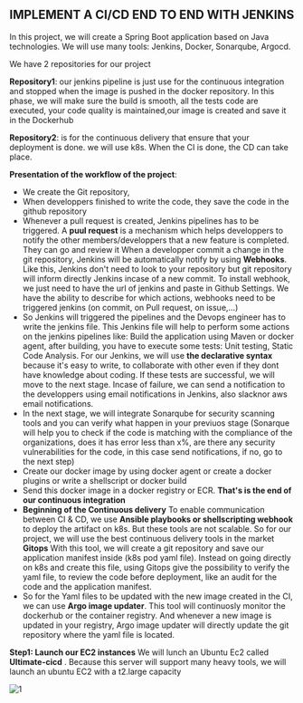 ## IMPLEMENT A CI/CD END TO END WITH JENKINS

In this project, we will create a Spring Boot application based on Java technologies. We will use many tools: Jenkins, Docker, Sonarqube, Argocd.

We have 2 repositories for our project

**Repository1**: our jenkins pipeline is just use for the continuous integration and stopped when the image is pushed in the docker repository. In this phase, we will make sure the build is smooth, all the tests code are executed, your code quality is maintained,our image is created and save it in the Dockerhub

**Repository2**: is for the continuous delivery that ensure that your deployment is done. we will use k8s. When the CI is done, the CD can take place.

**Presentation of the workflow of the project**:

- We create the Git repository,
- When developpers finished to write the code, they save the code in the github repository
- Whenever a pull request is created, Jenkins pipelines has to be triggered. A **puul request** is a mechanism which helps developpers to notify the other members/developpers that a new feature is completed. They can go and review it
When a developper commit a change in the git repository, Jenkins will be automatically notify by using **Webhooks**. Like this, Jenkins don't need to look to your repository but git repository will inform directly Jenkins incase of a new commit.
To install webhook, we just need to have the url of jenkins and paste in Github Settings. We have the ability to describe for which actions, webhooks need to be triggered jenkins (on commit, on Pull request, on issue,...)
- So Jenkins will triggered the pipelines and the Devops engineer has to write the jenkins file. This Jenkins file will help to perform some actions on the jenkins pipelines like: Build the application using Maven or docker agent, after building, you have to execute some tests: Unit testing, Static Code Analysis. For our Jenkins, we will use **the declarative syntax** because it's easy to write, to collaborate with other even if they dont have knowledge about coding.
If these tests are successful, we will move to the next stage. Incase of failure, we can send a notification to the developpers using email notifications in Jenkins, also slacknor aws email notifications.
- In the next stage, we will integrate Sonarqube for security scanning tools and you can verify what happen in your previuos stage (Sonarque will help you to check if the code is matching with the compliance of the organizations, does it has error less than x%, are there any security vulnerabilities for the code, in this case send notifications, if no, go to the next step)
- Create our docker image by using docker agent or create a docker plugins or write a shellscript or docker build
- Send this docker image in a docker registry or ECR. **That's is the end of our continuous integration**
- **Beginning of the Continuous delivery** To enable communication between CI & CD, we use **Ansible playbooks or shellscripting webhook** to deploy the artifact on k8s. But these tools are not scalable. So for our project, we will use the best continuous delivery tools in the market **Gitops** With this tool, we will create a git repository and save our application manifest inside (k8s pod yaml file). Instead on going directly on k8s and create this file, using Gitops give the possibility to verify the yaml file, to review the code before deployment, like an audit for the code and the application manifest.
- So for the Yaml files to be updated with the new image created in the CI, we can use **Argo image updater**. This tool will continuosly monitor the dockerhub or the container registry. And whenever a new image is updated in your registry, Argo image updater will directly update the git repository where the yaml file is located.


**Step1: Launch our EC2 instances**
We will lunch an Ubuntu Ec2 called **Ultimate-cicd** . Because this server will support many heavy tools, we will launch an ubuntu EC2 with a t2.large capacity

![1](https://user-images.githubusercontent.com/102819001/236523967-ca00e5ad-0e69-46b5-b5ce-34ef04887b8d.png)



